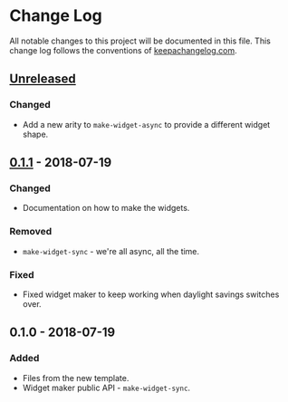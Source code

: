 # Change Log
All notable changes to this project will be documented in this file. This change log follows the conventions of [keepachangelog.com](http://keepachangelog.com/).

## [Unreleased]
### Changed
- Add a new arity to `make-widget-async` to provide a different widget shape.

## [0.1.1] - 2018-07-19
### Changed
- Documentation on how to make the widgets.

### Removed
- `make-widget-sync` - we're all async, all the time.

### Fixed
- Fixed widget maker to keep working when daylight savings switches over.

## 0.1.0 - 2018-07-19
### Added
- Files from the new template.
- Widget maker public API - `make-widget-sync`.

[Unreleased]: https://github.com/your-name/sort/compare/0.1.1...HEAD
[0.1.1]: https://github.com/your-name/sort/compare/0.1.0...0.1.1
